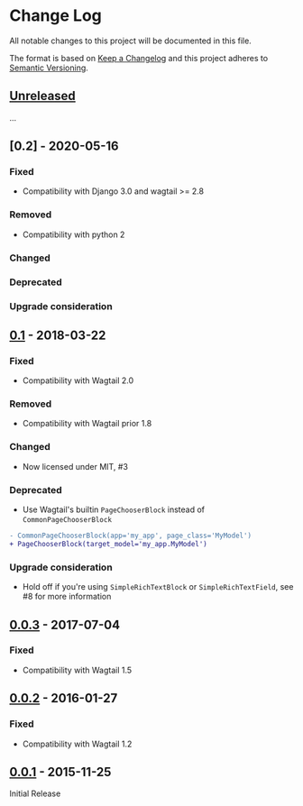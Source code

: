 # Change Log
All notable changes to this project will be documented in this file.

The format is based on [Keep a Changelog](http://keepachangelog.com/)
and this project adheres to [Semantic Versioning](http://semver.org/).

## [Unreleased]

...

## [0.2] - 2020-05-16

### Fixed

- Compatibility with Django 3.0 and wagtail >= 2.8

### Removed

- Compatibility with python 2

### Changed


### Deprecated


### Upgrade consideration


## [0.1] - 2018-03-22

### Fixed

- Compatibility with Wagtail 2.0

### Removed

- Compatibility with Wagtail prior 1.8

### Changed

- Now licensed under MIT, #3

### Deprecated

- Use Wagtail's builtin `PageChooserBlock` instead of `CommonPageChooserBlock`
```diff
- CommonPageChooserBlock(app='my_app', page_class='MyModel')
+ PageChooserBlock(target_model='my_app.MyModel')
```

### Upgrade consideration

- Hold off if you're using `SimpleRichTextBlock` or `SimpleRichTextField`, see #8 for more information

## [0.0.3] - 2017-07-04

### Fixed

- Compatibility with Wagtail 1.5

## [0.0.2] - 2016-01-27

### Fixed

- Compatibility with Wagtail 1.2

## [0.0.1] - 2015-11-25

Initial Release

[Unreleased]: https://github.com/springload/wagtailcommonblocks/compare/0.1...HEAD
[0.1]: https://github.com/springload/wagtailcommonblocks/compare/0.0.3...0.1
[0.0.3]: https://github.com/springload/wagtailcommonblocks/compare/0.0.2...0.0.3
[0.0.2]: https://github.com/springload/wagtailcommonblocks/compare/0.0.1...0.0.2
[0.0.1]: https://github.com/springload/wagtailcommonblocks/compare/a9159c46ab8b6cf31213b9c97730fc5fd40c309c...0.0.1
